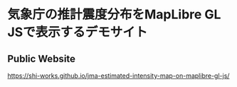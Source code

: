 # 気象庁の推計震度分布をMapLibre GL JSで表示するデモサイト
## Public Website
https://shi-works.github.io/jma-estimated-intensity-map-on-maplibre-gl-js/
